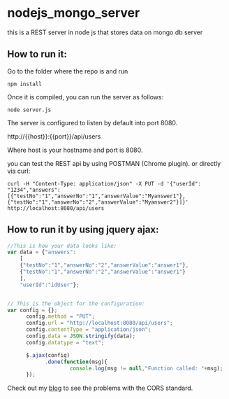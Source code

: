 # nodejs_mongo_server
this is a REST server in node js  that stores data on mongo db server

How to run it:
-----------------
Go to the folder where the repo is and run
```Shell
npm install
```

Once it is compiled, you can run the server as follows:


```Shell
node server.js
```
The server is configured to listen by default into port 8080.

http://{{host}}:{{port}}/api/users

Where host is your hostname and port is 8080.

you can test the REST api by using POSTMAN (Chrome plugin).
or directly via curl:

```Shell
curl -H "Content-Type: application/json" -X PUT -d '{"userId": "1234","answers": [{"testNo":"1","answerNo":"1","answerValue":"Myanswer1"},{"testNo":"1","answerNo":"2","answerValue":"Myanswer2"}]}' http://localhost:8080/api/users
```
How to run it by using jquery ajax:
-------------------------------------

```Javascript
//This is how your data looks like:
var data = {"answers": 
	[
	{"testNo":"1","answerNo":"2","answerValue":"answer1"},
	{"testNo":"1","answerNo":"2","answerValue":"answer1"}
	],
	"userId":"idUser"};


// This is the object for the configuration:
var config = {};
	  config.method = "PUT";
	  config.url = "http://localhost:8080/api/users";
	  config.contentType = "application/json";
	  config.data = JSON.stringify(data);
	  config.datatype = "text";

	  $.ajax(config)
			.done(function(msg){
					console.log(msg != null,"Function called: "+msg);
	  });

```
Check out my [blog](http://jpons.es/2015/08/26/problems-when-…avascript-cors/ ) to see the problems with the CORS standard.
